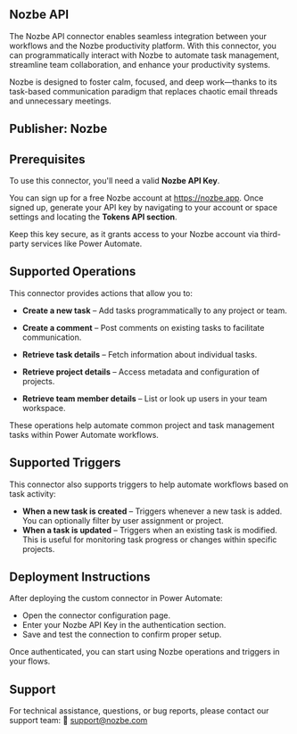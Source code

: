 ## Nozbe API

The Nozbe API connector enables seamless integration between your workflows and the Nozbe productivity platform. With this connector, 
you can programmatically interact with Nozbe to automate task management, streamline team collaboration, and enhance your productivity systems.

Nozbe is designed to foster calm, focused, and deep work—thanks to its task-based communication paradigm that replaces chaotic email threads and unnecessary meetings.


## Publisher: Nozbe

## Prerequisites

To use this connector, you'll need a valid **Nozbe API Key**.

You can sign up for a free Nozbe account at https://nozbe.app.
Once signed up, generate your API key by navigating to your account or space settings and locating the **Tokens API section**.

Keep this key secure, as it grants access to your Nozbe account via third-party services like Power Automate.



## Supported Operations

This connector provides actions that allow you to:

- **Create a new task** – Add tasks programmatically to any project or team.

- **Create a comment** – Post comments on existing tasks to facilitate communication.

- **Retrieve task details** – Fetch information about individual tasks.

- **Retrieve project details** – Access metadata and configuration of projects.

- **Retrieve team member details** – List or look up users in your team workspace.

These operations help automate common project and task management tasks within Power Automate workflows.

## Supported Triggers

This connector also supports triggers to help automate workflows based on task activity:

- **When a new task is created** – Triggers whenever a new task is added. You can optionally filter by user assignment or project.
- **When a task is updated** – Triggers when an existing task is modified. This is useful for monitoring task progress or changes within specific projects.



## Deployment Instructions

After deploying the custom connector in Power Automate:

- Open the connector configuration page.
- Enter your Nozbe API Key in the authentication section.
- Save and test the connection to confirm proper setup.

Once authenticated, you can start using Nozbe operations and triggers in your flows.

## Support

For technical assistance, questions, or bug reports, please contact our support team:
📧 support@nozbe.com

